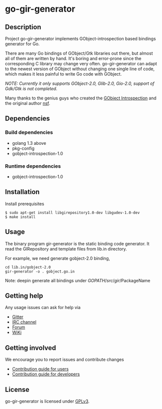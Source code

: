 # go-gir-generator

## Description

Project go-gir-generator implements GObject-introspection based bindings generator for Go.

There are many Go bindings of GObject/Gtk libraries out there, but almost all of them are written by hand. It's boring and error-prone since the corresponding C library may change very often. go-gir-generator can adapt to the newest version of GObject without changing one single line of code, which makes it less painful to write Go code with GObject.

*NOTE: Currently it only supports GObject-2.0, Glib-2.0, Gio-2.0, support of Gdk/Gtk is not completed.*


Many thanks to the genius guys who created the [GObject Introspection](https://wiki.gnome.org/action/show/Projects/GObjectIntrospection) and the original author [nsf](https://github.com/nsf/gogobject).

## Dependencies

### Build dependencies

- golang 1.3 above
- pkg-config
- gobject-introspection-1.0

### Runtime dependencies

- gobject-introspection-1.0

## Installation

Install prerequisites

```
$ sudo apt-get install libgirepository1.0-dev libgudev-1.0-dev
$ make install
```

## Usage

The binary program gir-generator is the static binding
code generator.
It read the GIRepository and template files from lib.in directory.

For example, we need generate gobject-2.0 binding,

```
cd lib.in/gobject-2.0
gir-generator -o . gobject.go.in
```

Note: deepin generate all bindings under $GOPATH/src/gir/$PackageName

## Getting help

Any usage issues can ask for help via

* [Gitter](https://gitter.im/orgs/linuxdeepin/rooms)
* [IRC channel](https://webchat.freenode.net/?channels=deepin)
* [Forum](https://bbs.deepin.org)
* [WiKi](http://wiki.deepin.org/)

## Getting involved

We encourage you to report issues and contribute changes

* [Contribution guide for users](http://wiki.deepin.org/index.php?title=Contribution_Guidelines_for_Users)
* [Contribution guide for developers](http://wiki.deepin.org/index.php?title=Contribution_Guidelines_for_Developers)

## License

go-gir-generator is licensed under [GPLv3](LICENSE).

